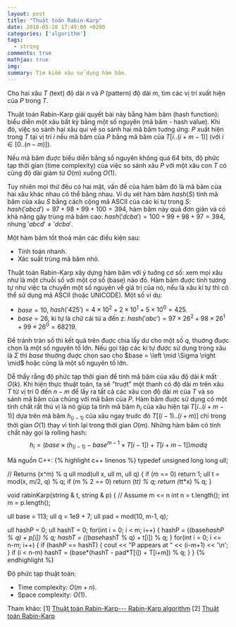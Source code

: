 ```yaml
---
layout: post
title: "Thuật toán Rabin-Karp"
date: 2018-05-18 17:49:00 +0200
categories: ['algorithm']
tags:
  - string
comments: true
mathjax: true
img:
summary: Tìm kiếm xâu sử dụng hàm băm.
---
```


Cho hai xâu $T$ (text) độ dài $n$ và $P$ (pattern) độ dài $m$, tìm các vị trí xuất hiện của $P$ trong $T$.

Thuật toán Rabin-Karp giải quyết bài này bằng hàm băm (hash function): biểu diễn một xâu bất kỳ bằng một số nguyên (mã băm - hash value). Khi đó, việc so sánh hai xâu qui về so sánh hai mã băm tuơng ứng: $P$ xuất hiện trong $T$ tại vị trí $i$ nếu mã băm của $P$ bằng mã băm của $T[i..(i+m-1)]$ (với $i \in [0..(n-m)]$). 

Nếu mã băm đuợc biểu diễn bằng số nguyên không quá 64 bits, độ phức tạp thời gian (time complexity) của việc so sánh xâu $P$ với một xâu con $T$ có cùng độ dài giảm từ $O(m)$ xuống $O(1)$.

Tuy nhiên mọi thứ đều có hai mặt, vấn đề của hàm băm đó là mã băm của hai xâu khác nhau có thể bằng nhau. Ví dụ xét hàm băm $hash(S)$ tính mã băm của xâu $S$ bằng cách cộng mã ASCII của các kí tự trong $S$: $hash('abcd')=97+98+99+100=394$, hàm băm này quá đơn giản và có khả năng gây trùng mã băm cao: $hash('dcba')=100+99+98+97=394$, nhưng $'abcd' \neq 'dcba'$.

Một hàm băm tốt thoả mãn các điều kiện sau:
- Tính toán nhanh.
- Xác suất trùng mã băm nhỏ.

Thuật toán Rabin-Karp xây dựng hàm băm với ý tuởng cơ số: xem mọi xâu như là một chuỗi số với một cơ số (base) nào đó. Hàm băm đuợc tính tương tự như việc ta chuyển một số nguyên về giá trị của nó, nếu là xâu kí tự thì có thể sử dụng mã ASCII (hoặc UNICODE). Một số ví dụ:
- $base = 10$, $hash('425') = 4 \times 10^2 + 2 \times 10^1 + 5 \times 10^0 = 425$.
- $base = 26$, kí tự là chữ cái từ a đến z: $hash('abc') = 97 \times 26^2 + 98 \times 26^1 + 99 \times 26^0 = 68219$.

Để tránh tràn số thì kết quả trên đuợc chia lấy dư cho một số $q$, thuờng đuợc chọn là một số nguyên tố lớn. Nếu gọi tập các kí tự được sử dụng trong xâu là $\Sigma$ thì $base$ thuờng đuợc chọn sao cho $base = \left \mid \Sigma \right \mid$ hoặc cũng là một số nguyên tố lớn. 

Dễ thấy rằng độ phức tạp thời gian để tính mã băm của xâu độ dài $k$ mất $O(k)$. Khi hiện thực thuật toán, ta sẽ "truợt" một thanh có độ dài $m$ trên xâu $T$ từ vị trí $0$ đến $n-m$ để lấy ra tất cả các xâu con độ dài $m$ của $T$ và so sánh mã băm của chúng với mã băm của $P$. Hàm băm đuợc sử dụng có một tính chất rất thú vị là nó giúp ta tính mã băm $h_i$ của xâu hiện tại $T[i..(i+m-1)]$ dựa trên mã băm $h_(i-1)$ của xâu ngay truớc đó $T[(i-1)..(i+m)]$ chỉ trong thời gian $O(1)$ thay vì tính lại trong thời gian $O(m)$. Những hàm băm có tính chất này gọi là rolling hash:
$$h_i = (base \times (h_(i-1) - base^{m-1} \times T[i-1]) + T[i+m-1]) mod q$$

Mã nguồn C++:
{% highlight c++ linenos %}
typedef unsigned long long ull;

// Returns (x^m) % q
ull mod(ull x, ull m, ull q) {
  if (m == 0) return 1;
  ull t = mod(x, m/2, q) % q;
  if (m % 2 == 0) return (t*t) % q;
  return (t*t*x) % q;
}

void rabinKarp(string & t, string & p) {
  // Assume m <= n
  int n = t.length();
  int m = p.length();
  
  ull base = 113;
  ull q = 1e9 + 7;
  ull pad = mod(10, m-1, q);
  
  ull hashP = 0;
  ull hashT = 0;
  for(int i = 0; i < m; i++) {
    hashP = ((base*hashP % q) + p[i]) % q;
    hashT = ((base*hashT % q) + t[i]) % q;
  }
  for(int i = 0; i <= n-m; i++) {
    if (hashP == hashT) {
      cout << "P appears at " << (i-m+1) << '\n';
    }
    if (i < n-m)
      hashT = (base*(hashT - pad*T[i]) + T[i+m]) % q;
  }
}
{% endhighlight %}

Độ phức tạp thuật toán:
- Time complexity: $O(m+n)$.
- Space complexity: $O(1)$.

Tham khảo:
[1]  [Thuật toán Rabin-Karp--- Rabin-Karp algorithm](http://www.giaithuatlaptrinh.com/?p=290)
[2] [Thuật toán Rabin-Karp](http://tin02ch.forums-free.com/thuat-toan-rabin-karp-t127.html)
